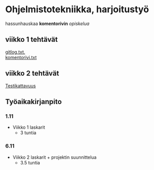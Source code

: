 # Ohjelmistotekniikka, harjoitustyö

hassunhauskaa **komentorivin** _opiskelua_

## viikko 1 tehtävät
[gitlog.txt.](https://github.com/Kevhann/ot-harjoitusyto/blob/master/laskarit/viikko1/gitlog.txt)  
[komentorivi.txt](https://github.com/Kevhann/ot-harjoitusyto/blob/master/laskarit/viikko1/komentorivi.txt)

## viikko 2 tehtävät
[Testikattavuus](https://github.com/Kevhann/ot-harjoitusyto/blob/master/laskarit/viikko2/LaskariViikko2TestitKunnossa.png)

## Työaikakirjanpito

### 1.11
  * Viikko 1 laskarit
    * 3 tuntia
### 6.11
  * Viikko 2 laskarit + projektin suunnittelua
    * 3.5 tuntia
